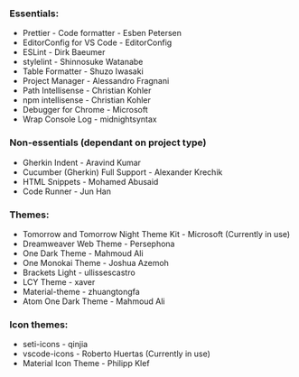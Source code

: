 ### Essentials:

* Prettier - Code formatter - Esben Petersen
* EditorConfig for VS Code - EditorConfig
* ESLint - Dirk Baeumer
* stylelint - Shinnosuke Watanabe
* Table Formatter - Shuzo Iwasaki
* Project Manager - Alessandro Fragnani
* Path Intellisense - Christian Kohler
* npm intellisense - Christian Kohler
* Debugger for Chrome - Microsoft
* Wrap Console Log - midnightsyntax


### Non-essentials (dependant on project type)

* Gherkin Indent - Aravind Kumar
* Cucumber (Gherkin) Full Support - Alexander Krechik
* HTML Snippets - Mohamed Abusaid
* Code Runner - Jun Han


### Themes:

* Tomorrow and Tomorrow Night Theme Kit - Microsoft (Currently in use)
* Dreamweaver Web Theme - Persephona
* One Dark Theme - Mahmoud Ali
* One Monokai Theme - Joshua Azemoh
* Brackets Light - ullissescastro
* LCY Theme - xaver
* Material-theme - zhuangtongfa
* Atom One Dark Theme - Mahmoud Ali


### Icon themes:

* seti-icons - qinjia
* vscode-icons - Roberto Huertas (Currently in use)
* Material Icon Theme - Philipp Klef
